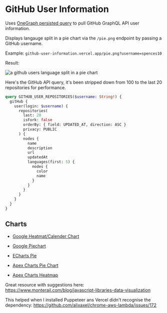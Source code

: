# GitHub User Information

Uses [OneGraph persisted query] to pull GitHub GraphQL API user
information.

Displays langauge split in a pie chart via the `/pie.png` endpoint by
passing a GitHub username.

Example:
`github-user-information.vercel.app/pie.png?username=spences10`

Result:

<img src="https://github-user-information.vercel.app/pie.png?username=spences10" alt="a github users language split in a pie chart"/>

Here's the GitHub API query, it's been stripped down from 100 to the
last 20 repositories for performance.

```graphql
query GITHUB_USER_REPOSITORIES($username: String!) {
  gitHub {
    user(login: $username) {
      repositories(
        last: 20
        isFork: false
        orderBy: { field: UPDATED_AT, direction: ASC }
        privacy: PUBLIC
      ) {
        nodes {
          name
          description
          url
          updatedAt
          languages(first: 5) {
            nodes {
              color
              name
            }
          }
        }
      }
    }
  }
}
```

## Charts

- [Google Heatmat/Calender Chart]
- [Google Piechart]

- [ECharts Pie]

- [Apex Charts Pie Chart]
- [Apex Charts Heatmap]

Great resource with suggestions here:
https://www.monterail.com/blog/javascript-libraries-data-visualization

This helped when I installed Puppeteer ans Vercel didn't recognise the
dependency: https://github.com/alixaxel/chrome-aws-lambda/issues/172

<!-- Links -->

[google heatmat/calender chart]:
  https://developers.google.com/chart/interactive/docs/gallery/calendar
[google piechart]:
  https://developers.google.com/chart/interactive/docs/gallery/piechart#donut
[echarts pie]:
  https://echarts.apache.org/examples/en/editor.html?c=pie-doughnut
[apex charts pie chart]:
  https://apexcharts.com/docs/chart-types/pie-donut/
[apex charts heatmap]:
  https://apexcharts.com/docs/chart-types/heatmap-chart/
[onegraph persisted query]:
  https://www.onegraph.com/docs/persisted_queries.html

